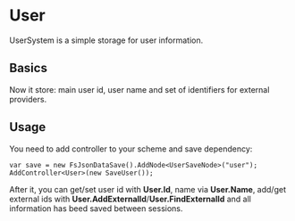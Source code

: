 # User

UserSystem is a simple storage for user information.

## Basics

Now it store: main user id, user name and set of identifiers for external providers.

## Usage

You need to add controller to your scheme and save dependency:

```
var save = new FsJsonDataSave().AddNode<UserSaveNode>("user");
AddController<User>(new SaveUser());

```

After it, you can get/set user id with **User.Id**, name via **User.Name**, add/get external ids with **User.AddExternalId**/**User.FindExternalId** and all information has beed saved between sessions.

